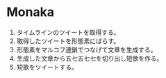 # Monaka

1. タイムラインのツイートを取得する。
2. 取得したツイートを形態素にばらす。
3. 形態素をマルコフ連鎖でつなげて文章を生成する。
4. 生成した文章から五七五七七を切り出し短歌を作る。
5. 短歌をツイートする。
